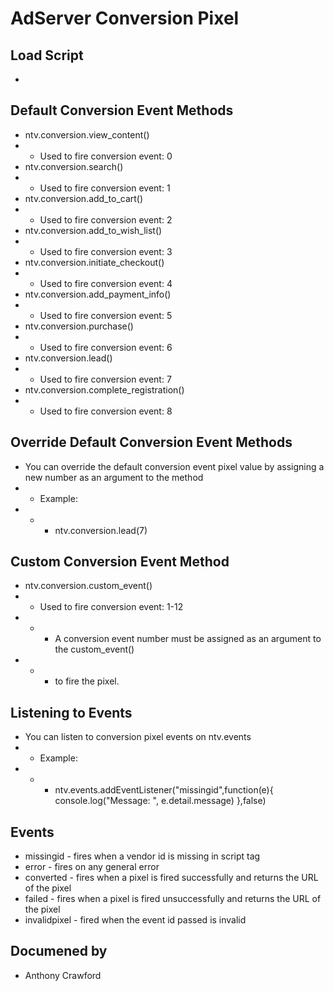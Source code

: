 AdServer Conversion Pixel
=

Load Script
------------
*  <script id="ntvConversionPixel"  src="<url to the conversion pixel script>" data-vendor-id=<vendor or advertiser id> ></script>

Default Conversion Event Methods
------------
*  ntv.conversion.view_content()
* *  Used to fire conversion event: 0
*  ntv.conversion.search()
*  *  Used to fire conversion event: 1
*  ntv.conversion.add_to_cart()
*  *  Used to fire conversion event: 2
*  ntv.conversion.add_to_wish_list()
*  *  Used to fire conversion event: 3
*  ntv.conversion.initiate_checkout()
*  *  Used to fire conversion event: 4
*  ntv.conversion.add_payment_info()
*  *  Used to fire conversion event: 5
*  ntv.conversion.purchase()
*  *  Used to fire conversion event: 6
*  ntv.conversion.lead()
*  *  Used to fire conversion event: 7
*  ntv.conversion.complete_registration()
*  *  Used to fire conversion event: 8

Override Default Conversion Event Methods
------------
*  You can override the default conversion event pixel value by assigning a new number as an argument to the method
*  *  Example:
*  *  *  ntv.conversion.lead(7)

Custom Conversion Event Method
------------
*  ntv.conversion.custom_event()
*  *  Used to fire conversion event: 1-12
*  *  *  A conversion event number must be assigned as an argument to the custom_event()
*  *  *  to fire the pixel.

Listening to Events
------------
*  You can listen to conversion pixel events on ntv.events
*  *  Example:
*  *  *  ntv.events.addEventListener("missingid",function(e){ console.log("Message: ", e.detail.message) },false)

Events
------------
*  missingid - fires when a vendor id is missing in script tag
*  error - fires on any general error
*  converted - fires when a pixel is fired successfully and returns the URL of the pixel
*  failed - fires when a pixel is fired unsuccessfully and returns the URL of the pixel
*  invalidpixel - fired when the event id passed is invalid

Documened by
------------
* Anthony Crawford